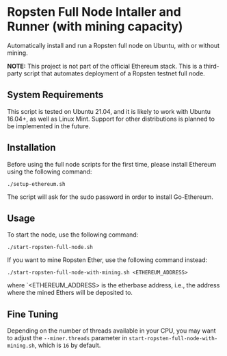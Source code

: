 # Ropsten Full Node Intaller and Runner (with mining capacity)
Automatically install and run a Ropsten full node on Ubuntu, with or without mining.

**NOTE:** This project is not part of the official Ethereum stack. This is a third-party script that automates deployment of a Ropsten testnet full node.

## System Requirements

This script is tested on Ubuntu 21.04, and it is likely to work with Ubuntu 16.04+, as well as Linux Mint. Support for other distributions is planned to be implemented in the future.

## Installation

Before using the full node scripts for the first time, please install Ethereum using the following command:

```
./setup-ethereum.sh
```

The script will ask for the sudo password in order to install Go-Ethereum.

## Usage

To start the node, use the following command:

```
./start-ropsten-full-node.sh
```

If you want to mine Ropsten Ether, use the following command instead:

```
./start-ropsten-full-node-with-mining.sh <ETHEREUM_ADDRESS>
```

where `<ETHEREUM_ADDRESS> is the etherbase address, i.e., the address where the mined Ethers will be deposited to.

## Fine Tuning

Depending on the number of threads available in your CPU, you may want to adjust the `--miner.threads` parameter in `start-ropsten-full-node-with-mining.sh`, which is `16` by default.

